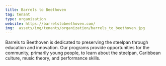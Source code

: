 ```yaml
---
title: Barrels to Beethoven
tag: tenant
type: organization
website: https://barrelstobeethoven.com/
img:  assets/img/tenants/organization/barrels_to_beethoven.jpg
---
```


Barrels to Beethoven is dedicated to preserving the steelpan through education and innovation. Our programs provide opportunities for the community, primarily young people, to learn about the steelpan, Caribbean culture, music theory, and performance skills.
